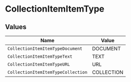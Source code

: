 # CollectionItemItemType


## Values

| Name                               | Value                              |
| ---------------------------------- | ---------------------------------- |
| `CollectionItemItemTypeDocument`   | DOCUMENT                           |
| `CollectionItemItemTypeText`       | TEXT                               |
| `CollectionItemItemTypeURL`        | URL                                |
| `CollectionItemItemTypeCollection` | COLLECTION                         |